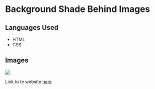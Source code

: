 <h1>Background Shade Behind Images</h1>
<h2>Languages Used</h2>
<ul>
  <li>HTML</li>
  <li>CSS</li>
</ul>
<h2>Images</h2>
<img src="./images/"/>
<p>Link to te website <a href="https://vigorous-galileo-e78b1b.netlify.app/">here</a></p>

